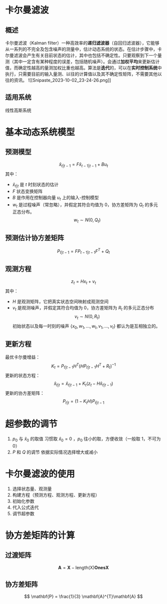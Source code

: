 # 卡尔曼滤波
## 概述
卡尔曼滤波（Kalman filter）一种高效率的**递归滤波器**（自回归滤波器），它能够从一系列的不完全及包含噪声的测量中，估计动态系统的状态。在估计步骤中，卡尔曼滤波会产生有关目前状态的估计，其中也包括不确定性。只要观察到下一个量测（其中一定含有某种程度的误差，包括随机噪声）。会通过**加权平均**来更新估计值，而确定性越高的量测加权比重也越高。算法是**迭代**的，可以在**实时控制系统**中执行，只需要目前的输入量测、以往的计算值以及其不确定性矩阵，不需要其他以往的资讯。
![[Snipaste_2023-10-02_23-24-26.png]]
## 适用系统 
线性高斯系统
# 基本动态系统模型
## 预测模型
$$
\hat{x}_{t|t-1} = F \hat{x}_{t-1|t-1} + B u_{t}
$$
其中：
- $\hat{x}_{t|t}$ 是 $t$ 时刻状态的估计
- $F$ 状态变换矩阵
- $B$ 是作用在控制器向量 $u_{t}$ 上的输入-控制模型
- $w_{t}$ 是过程噪声（常忽略），并假定其符合均值为 0，协方差矩阵为 $Q_{t}$ 的多元正态分布。
$$
w_{t} \sim N\left( 0,Q_{t} \right)
$$
## 预测估计协方差矩阵
$$
P_{t|t-1} = F P_{t-1|t-1} F^{T} + Q_{t}
$$
## 观测方程
$$
z_{t} = H x_{t} + v_{t}
$$
其中：
- $H$ 是观测矩阵，它把真实状态空间映射成观测空间
- $v_{t}$ 是观测噪声，并假定其符合均值为 0，协方差矩阵为 $R_{t}$ 的多元正态分布
$$
v_{t} \sim N\left( 0,R_{t} \right)
$$
初始状态以及每一时刻的噪声 $\left\{ x_{0},w_{1},\dots,w_{t}, v_{1}, \dots, v_{t} \right\}$ 都认为是互相独立的。
## 更新方程
最优卡尔曼增益：
$$
K_{t} = P_{t|t-1} H^{T} \left( H P_{t|t-1} H^{T} + R_{t} \right)^{-1}
$$
更新的状态方程：
$$
\hat{x}_{t|t} = \hat{x}_{t|t-1} + K_{t} \left( z_{t} - H \hat{x}_{t|t-1} \right)
$$
更新的协方差矩阵：
$$
P_{t|t} = \left( 1 - K_{t} H \right) P_{t|t-1}
$$
# 超参数的调节
1. $p_0$ 与 $\hat{x}_{0}$ 的取值
	习惯取 $\hat{x}_{0}=0$ ，$p_{0}$ 往小的取，方便收敛（一般取 1，不可为 0）
2. $P$ 和 $Q$ 的调节
	依据实际情况选择增大或减小

# 卡尔曼滤波的使用
1. 选择状态量、观测量
2. 构建方程（预测方程、观测方程、更新方程）
3. 初始化参数
4. 代入公式迭代
5. 调节超参数

# 协方差矩阵的计算
## 过渡矩阵
$$
\mathbf{A} = \mathbf{X} - \text{length(X)} \mathbf{Ones} \mathbf{X}
$$
## 协方差矩阵
$$
 \mathbf{P} = \frac{1}{3} \mathbf{A}^{T}\mathbf{A}
$$